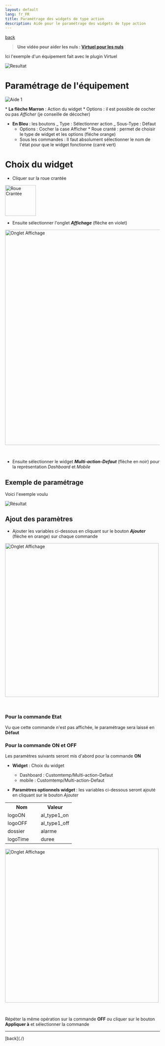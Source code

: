 ```yaml
---
layout: default
lang: fr_FR
title: Paramétrage des widgets de type action
description: Aide pour le paramétrage des widgets de type action
---
```


[back](./)

> **Une vidéo pour aider les nuls : <a href="https://www.youtube.com/watch?v=wiMh8rmfdKU">Virtuel pour les nuls</a>**

Ici l'exemple d'un équipement fait avec le plugin Virtuel

<p><img src="{{site.baseurl}}/{{site.widget}}/{{site.img}}/exemple/d/multi_action.png" alt="Resultat" /></p>

# Paramétrage de l'équipement

<p><img src="../{{site.img}}/config_action_1.png" alt="Aide 1" /></p>
* <b>La flèche Marron</b> : Action du widget
    * Options : il est possible de cocher ou pas <i>Afficher</i> (je conseille de décocher)

- <b>En Bleu</b> : les boutons
  _ Type : Sélectionner action
  _ Sous-Type : Défaut
  - Options : Cocher la case Afficher \* Roue cranté : permet de choisir le type de widget et les options (fléche orange)
  - Sous les commandes : Il faut absolument sélectionner le nom de l'état pour que le widget fonctionne (carré vert)

# Choix du widget

- Cliquer sur la roue crantée
<p><img src="../{{site.img}}/config_roue.png" alt="Roue Crantée" width="100"/></p>

- Ensuite sélectionner l'onglet <b><i>Affichage</i></b> (flèche en violet)<br/>
<p><img src="../{{site.img}}/config_onglet_affichage_action.png" alt="Onglet Affichage" width="700" /></p><br/>

- Ensuite sélectionner le widget <b><i>Multi-action-Defaut</i></b> (flèche en noir) pour la représentation <i>Dashboard</i> et <i>Mobile</i><br/>

## Exemple de paramétrage

Voici l'exemple voulu

<p><img src="{{site.baseurl}}/{{site.widget}}/{{site.img}}/exemple/d/multi_action.png" alt="Résultat" /></p>

## Ajout des paramètres

- Ajouter les variables ci-dessous en cliquant sur le bouton <b><i>Ajouter</i></b> (flèche en orange) sur chaque commande<br/>
<p><img src="../{{site.img}}/config_onglet_affichage_action.png" alt="Onglet Affichage" width="500" /></p><br/>

### Pour la commande <b>Etat</b>

Vu que cette commande n'est pas affichée, le paramétrage sera laissé en <b>Défaut</b>

### Pour la commande <b>ON et OFF</b>

Les paramètres suivants seront mis d'abord pour la commande <b>ON</b>

- <b>Widget</b> : Choix du widget

  - Dashboard : Customtemp/Multi-action-Defaut
  - mobile : Customtemp/Multi-action-Defaut

- <b>Paramètres optionnels widget </b> : les variables ci-dessous seront ajouté en cliquant sur le bouton <i>Ajouter</i>
<CENTER>
    <TABLE width="60%">
        <TR>
            <th scope="col" width="50%">Nom</th>
            <th scope="col" width="50%">Valeur</th>
        </TR>
        <TR>
            <TD width="50%">logoON</TD>
            <TD width="50%">al_type1_on</TD>
        </TR>
        <TR>
            <TD width="50%">logoOFF</TD>
            <TD width="50%">al_type1_off</TD>
        </TR>
        <TR>
            <TD width="50%">dossier</TD>
            <TD width="50%">alarme</TD>
        </TR>
        <TR>
            <TD width="50%">logoTime</TD>
            <TD width="50%">duree</TD>
        </TR>
    </TABLE>
</CENTER>

<p><img src="../{{site.img}}/config_onglet_affichage_action.png" alt="Onglet Affichage" width="500" /></p><br/>

Répéter la même opération sur la commande <b>OFF</b> ou cliquer sur le bouton <b>Appliquer à</b> et sélectionner la commande

<hr />
[back](./)
